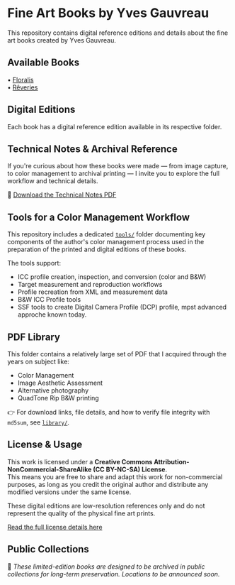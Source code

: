 # Fine Art Books by Yves Gauvreau
This repository contains digital reference editions and details about the fine art books created by Yves Gauvreau.

## Available Books

• [Floralis](Floralis)  
• [Rêveries](Reveries)


## Digital Editions
Each book has a digital reference edition available in its respective folder.

## Technical Notes & Archival Reference

If you're curious about how these books were made — from image capture, to color management to archival printing — I invite you to explore the full workflow and technical details.

📄 [Download the Technical Notes PDF](Reveries/pdf/TechnicalNotes_Reveries.pdf)


## Tools for a Color Management Workflow

This repository includes a dedicated [`tools/`](tools/readme.md) folder documenting key components of the author's color management process used in the preparation of the printed and digital editions of these books.

The tools support:

- ICC profile creation, inspection, and conversion (color and B&W)
- Target measurement and reproduction workflows
- Profile recreation from XML and measurement data
- B&W ICC Profile tools
- SSF tools to create Digital Camera Profile (DCP) profile, mpst advanced approche known today.

## PDF Library

This folder contains a relatively large set of PDF that I acquired through the years on subject like:

- Color Management
- Image Aesthetic Assessment
- Alternative photography
- QuadTone Rip B&W printing 

👉 For download links, file details, and how to verify file integrity with `md5sum`, see [`library/`](Library/readme.md).


## License & Usage

This work is licensed under a **Creative Commons Attribution-NonCommercial-ShareAlike (CC BY-NC-SA) License**.  
This means you are free to share and adapt this work for non-commercial purposes, as long as you credit the original author and distribute any modified versions under the same license.

These digital editions are low-resolution references only and do not represent the quality of the physical fine art prints.

[Read the full license details here](https://creativecommons.org/licenses/by-nc-sa/4.0/)


## Public Collections 
📌 *These limited-edition books are designed to be archived in public collections for long-term preservation. Locations to be announced soon.*
